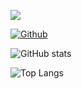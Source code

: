 ![](https://visitor-badge.laobi.icu/badge?page_id=MrMonke7.MrMonke7)

[![Github](https://img.shields.io/github/followers/MrMonke7?label=Follow&style=social)](https://github.com/CharalambosIoannou)

![GitHub stats](https://github-readme-stats.vercel.app/api?username=MrMonke7&show_icons=true&theme=tokyonight)

![Top Langs](https://github-readme-stats.vercel.app/api/top-langs/?username=MrMonke7&theme=tokyonight)
